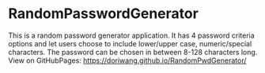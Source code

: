 # RandomPasswordGenerator

This is a random password generator application. It has 4 password criteria options and let users choose to include lower/upper case, numeric/special characters. The password can be chosen in between 8-128 characters long. 
View on GitHubPages: https://doriwang.github.io/RandomPwdGenerator/
